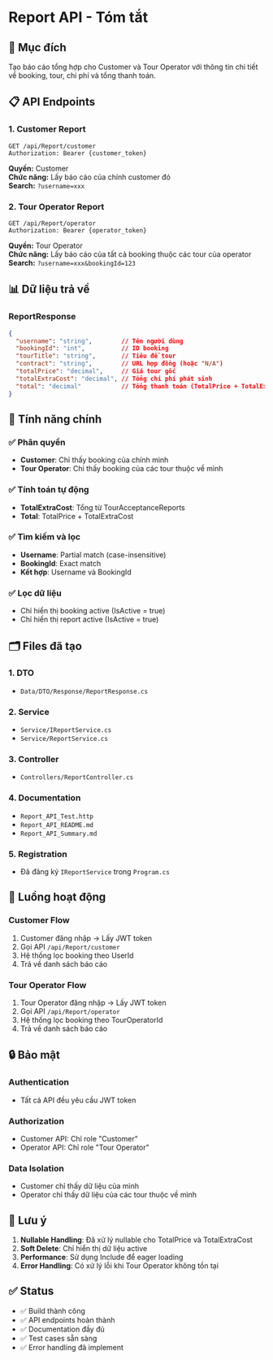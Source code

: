 # Report API - Tóm tắt

## 🎯 Mục đích
Tạo báo cáo tổng hợp cho Customer và Tour Operator với thông tin chi tiết về booking, tour, chi phí và tổng thanh toán.

## 📋 API Endpoints

### 1. Customer Report
```http
GET /api/Report/customer
Authorization: Bearer {customer_token}
```

**Quyền:** Customer  
**Chức năng:** Lấy báo cáo của chính customer đó  
**Search:** `?username=xxx`

### 2. Tour Operator Report  
```http
GET /api/Report/operator
Authorization: Bearer {operator_token}
```

**Quyền:** Tour Operator  
**Chức năng:** Lấy báo cáo của tất cả booking thuộc các tour của operator  
**Search:** `?username=xxx&bookingId=123`

## 📊 Dữ liệu trả về

### ReportResponse
```json
{
  "username": "string",        // Tên người dùng
  "bookingId": "int",          // ID booking
  "tourTitle": "string",       // Tiêu đề tour
  "contract": "string",        // URL hợp đồng (hoặc "N/A")
  "totalPrice": "decimal",     // Giá tour gốc
  "totalExtraCost": "decimal", // Tổng chi phí phát sinh
  "total": "decimal"           // Tổng thanh toán (TotalPrice + TotalExtraCost)
}
```

## 🔧 Tính năng chính

### ✅ Phân quyền
- **Customer**: Chỉ thấy booking của chính mình
- **Tour Operator**: Chỉ thấy booking của các tour thuộc về mình

### ✅ Tính toán tự động
- **TotalExtraCost**: Tổng từ TourAcceptanceReports
- **Total**: TotalPrice + TotalExtraCost

### ✅ Tìm kiếm và lọc
- **Username**: Partial match (case-insensitive)
- **BookingId**: Exact match
- **Kết hợp**: Username và BookingId

### ✅ Lọc dữ liệu
- Chỉ hiển thị booking active (IsActive = true)
- Chỉ hiển thị report active (IsActive = true)

## 🗂️ Files đã tạo

### 1. DTO
- `Data/DTO/Response/ReportResponse.cs`

### 2. Service
- `Service/IReportService.cs`
- `Service/ReportService.cs`

### 3. Controller
- `Controllers/ReportController.cs`

### 4. Documentation
- `Report_API_Test.http`
- `Report_API_README.md`
- `Report_API_Summary.md`

### 5. Registration
- Đã đăng ký `IReportService` trong `Program.cs`

## 🚀 Luồng hoạt động

### Customer Flow
1. Customer đăng nhập → Lấy JWT token
2. Gọi API `/api/Report/customer`
3. Hệ thống lọc booking theo UserId
4. Trả về danh sách báo cáo

### Tour Operator Flow
1. Tour Operator đăng nhập → Lấy JWT token
2. Gọi API `/api/Report/operator`
3. Hệ thống lọc booking theo TourOperatorId
4. Trả về danh sách báo cáo

## 🔒 Bảo mật

### Authentication
- Tất cả API đều yêu cầu JWT token

### Authorization
- Customer API: Chỉ role "Customer"
- Operator API: Chỉ role "Tour Operator"

### Data Isolation
- Customer chỉ thấy dữ liệu của mình
- Operator chỉ thấy dữ liệu của các tour thuộc về mình

## 📝 Lưu ý

1. **Nullable Handling**: Đã xử lý nullable cho TotalPrice và TotalExtraCost
2. **Soft Delete**: Chỉ hiển thị dữ liệu active
3. **Performance**: Sử dụng Include để eager loading
4. **Error Handling**: Có xử lý lỗi khi Tour Operator không tồn tại

## ✅ Status
- ✅ Build thành công
- ✅ API endpoints hoàn thành
- ✅ Documentation đầy đủ
- ✅ Test cases sẵn sàng
- ✅ Error handling đã implement 